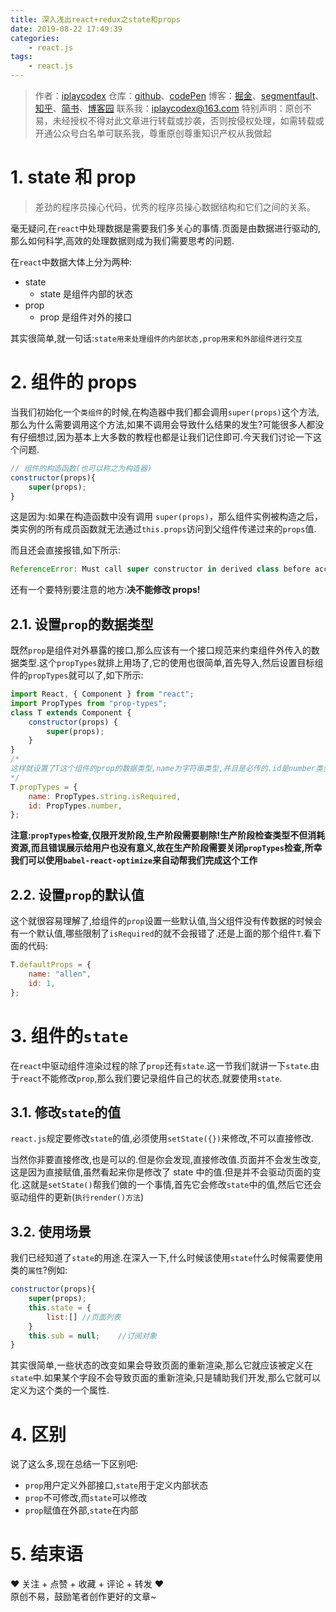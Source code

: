 ```yaml
---
title: 深入浅出react+redux之state和props
date: 2019-08-22 17:49:39
categories:
    - react.js
tags:
    - react.js
---
```


> 作者：[iplaycodex](http://iplaycodex.com)
> 仓库：[github](https://github.com/iplaycodex)、[codePen](https://codepen.io/iplaycodex)
> 博客：[掘金](https://juejin.im/user/3597257774478359)、[segmentfault](https://segmentfault.com/u/iplaycodex)、[知乎](https://www.zhihu.com/people/CallMeAllenLliu)、[简书](https://www.jianshu.com/u/9cd27f169c7e)、[博客园](https://www.cnblogs.com/)
> 联系我：[iplaycodex@163.com](iplaycodex@163.com)
> 特别声明：原创不易，未经授权不得对此文章进行转载或抄袭，否则按侵权处理，如需转载或开通公众号白名单可联系我，尊重原创尊重知识产权从我做起

# 1. state 和 prop

> 差劲的程序员操心代码，优秀的程序员操心数据结构和它们之间的关系。

毫无疑问,在`react`中处理数据是需要我们多关心的事情.页面是由数据进行驱动的,那么如何科学,高效的处理数据则成为我们需要思考的问题.

在`react`中数据大体上分为两种:

-   state
    -   state 是组件内部的状态
-   prop
    -   prop 是组件对外的接口

其实很简单,就一句话:`state用来处理组件的内部状态,prop用来和外部组件进行交互`

<!--more-->

# 2. 组件的 props

当我们初始化一个`类组件`的时候,在构造器中我们都会调用`super(props)`这个方法,那么为什么需要调用这个方法,如果不调用会导致什么结果的发生?可能很多人都没有仔细想过,因为基本上大多数的教程也都是让我们记住即可.今天我们讨论一下这个问题.

```javascript
// 组件的构造函数(也可以称之为构造器)
constructor(props){
    super(props);
}
```

这是因为:如果在构造函数中没有调用 `super(props)`，那么组件实例被构造之后，类实例的所有成员函数就无法通过`this.props`访问到父组件传递过来的`props`值.

而且还会直接报错,如下所示:

```javascript
ReferenceError: Must call super constructor in derived class before accessing 'this' or returning from derived constructor
```

还有一个要特别要注意的地方:**决不能修改 props!**

## 2.1. 设置`prop`的数据类型

既然`prop`是组件对外暴露的接口,那么应该有一个接口规范来约束组件外传入的数据类型.这个`propTypes`就排上用场了,它的使用也很简单,首先导入,然后设置目标组件的`propTypes`就可以了,如下所示:

```javascript
import React, { Component } from "react";
import PropTypes from "prop-types";
class T extends Component {
    constructor(props) {
        super(props);
    }
}
/*
这样就设置了T这个组件的prop的数据类型,name为字符串类型,并且是必传的.id是number类型,非必须
*/
T.propTypes = {
    name: PropTypes.string.isRequired,
    id: PropTypes.number,
};
```

**注意:`propTypes`检查,仅限开发阶段,生产阶段需要剔除!生产阶段检查类型不但消耗资源,而且错误展示给用户也没有意义,故在生产阶段需要关闭`propTypes`检查,所幸我们可以使用`babel-react-optimize`来自动帮我们完成这个工作**

## 2.2. 设置`prop`的默认值

这个就很容易理解了,给组件的`prop`设置一些默认值,当父组件没有传数据的时候会有一个默认值,哪些限制了`isRequired`的就不会报错了.还是上面的那个组件`T`.看下面的代码:

```javascript
T.defaultProps = {
    name: "allen",
    id: 1,
};
```

# 3. 组件的`state`

在`react`中驱动组件渲染过程的除了`prop`还有`state`.这一节我们就讲一下`state`.由于`react`不能修改`prop`,那么我们要记录组件自己的状态,就要使用`state`.

## 3.1. 修改`state`的值

`react.js`规定要修改`state`的值,必须使用`setState({})`来修改,不可以直接修改.

当然你非要直接修改,也是可以的.但是你会发现,直接修改值.页面并不会发生改变,这是因为直接赋值,虽然看起来你是修改了 state 中的值.但是并不会驱动页面的变化.这就是`setState()`帮我们做的一个事情,首先它会修改`state`中的值,然后它还会驱动组件的更新(`执行render()方法`)

## 3.2. 使用场景

我们已经知道了`state`的用途.在深入一下,什么时候该使用`state`什么时候需要使用类的`属性`?例如:

```javascript
constructor(props){
    super(props);
    this.state = {
        list:[] //页面列表
    }
    this.sub = null;    //订阅对象
}
```

其实很简单,一些状态的改变如果会导致页面的重新渲染,那么它就应该被定义在`state`中.如果某个字段不会导致页面的重新渲染,只是辅助我们开发,那么它就可以定义为这个类的一个属性.

# 4. 区别

说了这么多,现在总结一下区别吧:

-   `prop`用户定义外部接口,`state`用于定义内部状态
-   `prop`不可修改,而`state`可以修改
-   `prop`赋值在外部,`state`在内部

# 5. 结束语

❤️ 关注 + 点赞 + 收藏 + 评论 + 转发 ❤️ <br/>原创不易，鼓励笔者创作更好的文章~


<link rel="stylesheet" href="https://unpkg.com/gitalk/dist/gitalk.css">
<script src="https://unpkg.com/gitalk@latest/dist/gitalk.min.js"></script>

<div id="gitalk-container"></div>     
<script type="text/javascript">
    var gitalk = new Gitalk({
    // gitalk的主要参数
      clientID: `e4890482436f9cd96039`,
      clientSecret: `0425bf39d0c5cdedf4ae60a72fbd7a3d58d7d99e`,
      repo: `codeCheeseIssues`,
      owner: 'wawsc5354524',
      admin: ['wawsc5354524'],
      id: 'react-shenruqianchu-3-state-prop',
        });
      gitalk.render('gitalk-container');
</script>

